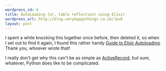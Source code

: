 ```yaml
---
wordpress_id: 6
title: AutoLoading (or, table reflection) using Elixir
wordpress_url: http://blog.veryhappythings.co.uk/?p=6
layout: post
---
```

I spent a while knocking this together once before, then deleted it, so when I set out to find it again, I found this rather handy <a href="http://elixir.ematia.de/trac/wiki/AutoLoadingTips">Guide to Elixir Autoloading</a>. Thank you, whoever wrote that!

I really don't get why this can't be as simple as <a href="http://wiki.rubyonrails.org/rails/pages/ActiveRecord">ActiveRecord</a>, but sure, whatever, Python does like to be complicated.
